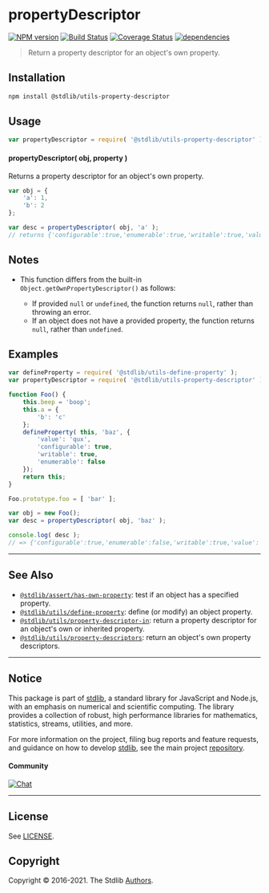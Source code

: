 <!--

@license Apache-2.0

Copyright (c) 2018 The Stdlib Authors.

Licensed under the Apache License, Version 2.0 (the "License");
you may not use this file except in compliance with the License.
You may obtain a copy of the License at

   http://www.apache.org/licenses/LICENSE-2.0

Unless required by applicable law or agreed to in writing, software
distributed under the License is distributed on an "AS IS" BASIS,
WITHOUT WARRANTIES OR CONDITIONS OF ANY KIND, either express or implied.
See the License for the specific language governing permissions and
limitations under the License.

-->

# propertyDescriptor

[![NPM version][npm-image]][npm-url] [![Build Status][test-image]][test-url] [![Coverage Status][coverage-image]][coverage-url] [![dependencies][dependencies-image]][dependencies-url]

> Return a property descriptor for an object's own property.

<section class="installation">

## Installation

```bash
npm install @stdlib/utils-property-descriptor
```

</section>

<section class="usage">

## Usage

```javascript
var propertyDescriptor = require( '@stdlib/utils-property-descriptor' );
```

#### propertyDescriptor( obj, property )

Returns a property descriptor for an object's own property.

```javascript
var obj = {
    'a': 1,
    'b': 2
};

var desc = propertyDescriptor( obj, 'a' );
// returns {'configurable':true,'enumerable':true,'writable':true,'value':1}
```

</section>

<!-- /.usage -->

<section class="notes">

## Notes

-   This function differs from the built-in `Object.getOwnPropertyDescriptor()` as follows:

    -   If provided `null` or `undefined`, the function returns `null`, rather than throwing an error.
    -   If an object does not have a provided property, the function returns `null`, rather than `undefined`.

</section>

<!-- /.notes -->

<section class="examples">

## Examples

<!-- eslint no-undef: "error" -->

```javascript
var defineProperty = require( '@stdlib/utils-define-property' );
var propertyDescriptor = require( '@stdlib/utils-property-descriptor' );

function Foo() {
    this.beep = 'boop';
    this.a = {
        'b': 'c'
    };
    defineProperty( this, 'baz', {
        'value': 'qux',
        'configurable': true,
        'writable': true,
        'enumerable': false
    });
    return this;
}

Foo.prototype.foo = [ 'bar' ];

var obj = new Foo();
var desc = propertyDescriptor( obj, 'baz' );

console.log( desc );
// => {'configurable':true,'enumerable':false,'writable':true,'value':'qux'}
```

</section>

<!-- /.examples -->

<!-- Section for related `stdlib` packages. Do not manually edit this section, as it is automatically populated. -->

<section class="related">

* * *

## See Also

-   [`@stdlib/assert/has-own-property`][@stdlib/assert/has-own-property]: test if an object has a specified property.
-   [`@stdlib/utils/define-property`][@stdlib/utils/define-property]: define (or modify) an object property.
-   [`@stdlib/utils/property-descriptor-in`][@stdlib/utils/property-descriptor-in]: return a property descriptor for an object's own or inherited property.
-   [`@stdlib/utils/property-descriptors`][@stdlib/utils/property-descriptors]: return an object's own property descriptors.

</section>

<!-- /.related -->

<!-- Section for all links. Make sure to keep an empty line after the `section` element and another before the `/section` close. -->


<section class="main-repo" >

* * *

## Notice

This package is part of [stdlib][stdlib], a standard library for JavaScript and Node.js, with an emphasis on numerical and scientific computing. The library provides a collection of robust, high performance libraries for mathematics, statistics, streams, utilities, and more.

For more information on the project, filing bug reports and feature requests, and guidance on how to develop [stdlib][stdlib], see the main project [repository][stdlib].

#### Community

[![Chat][chat-image]][chat-url]

---

## License

See [LICENSE][stdlib-license].


## Copyright

Copyright &copy; 2016-2021. The Stdlib [Authors][stdlib-authors].

</section>

<!-- /.stdlib -->

<!-- Section for all links. Make sure to keep an empty line after the `section` element and another before the `/section` close. -->

<section class="links">

[npm-image]: http://img.shields.io/npm/v/@stdlib/utils-property-descriptor.svg
[npm-url]: https://npmjs.org/package/@stdlib/utils-property-descriptor

[test-image]: https://github.com/stdlib-js/utils-property-descriptor/actions/workflows/test.yml/badge.svg
[test-url]: https://github.com/stdlib-js/utils-property-descriptor/actions/workflows/test.yml

[coverage-image]: https://img.shields.io/codecov/c/github/stdlib-js/utils-property-descriptor/main.svg
[coverage-url]: https://codecov.io/github/stdlib-js/utils-property-descriptor?branch=main

[dependencies-image]: https://img.shields.io/david/stdlib-js/utils-property-descriptor.svg
[dependencies-url]: https://david-dm.org/stdlib-js/utils-property-descriptor/main

[chat-image]: https://img.shields.io/gitter/room/stdlib-js/stdlib.svg
[chat-url]: https://gitter.im/stdlib-js/stdlib/

[stdlib]: https://github.com/stdlib-js/stdlib

[stdlib-authors]: https://github.com/stdlib-js/stdlib/graphs/contributors

[stdlib-license]: https://raw.githubusercontent.com/stdlib-js/utils-property-descriptor/main/LICENSE

<!-- <related-links> -->

[@stdlib/assert/has-own-property]: https://github.com/stdlib-js/assert-has-own-property

[@stdlib/utils/define-property]: https://github.com/stdlib-js/utils-define-property

[@stdlib/utils/property-descriptor-in]: https://github.com/stdlib-js/utils-property-descriptor-in

[@stdlib/utils/property-descriptors]: https://github.com/stdlib-js/utils-property-descriptors

<!-- </related-links> -->

</section>

<!-- /.links -->

